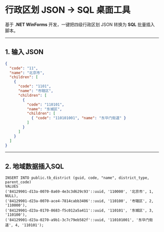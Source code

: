 # 行政区划 JSON → SQL 桌面工具

基于 **.NET WinForms** 开发，一键把四级行政区划 JSON 转换为 **SQL** 批量插入脚本。

---

## 1. 输入 JSON

```json
{
  "code": "11",
  "name": "北京市",
  "children": [
    {
      "code": "1101",
      "name": "市辖区",
      "children": [
        {
          "code": "110101",
          "name": "东城区",
          "children": [
            { "code": "110101001", "name": "东华门街道" }
          ]
        }
      ]
    }
  ]
}
```
---
## 2. 地域数据插入SQL

```
INSERT INTO public.tb_district (guid, code, "name", district_type, parent_code)
VALUES
('84129901-d13a-0070-8a69-4e3c3d629c93'::uuid, '110000', '北京市', 1, NULL),
('84129901-d23a-0070-ace4-7814cabb3406'::uuid, '110100', '市辖区', 2, '110000'),
('84129901-d23a-0170-8683-f5c012a5a411'::uuid, '110101', '东城区', 3, '110100'),
('84129901-d23a-0270-a9b1-3c7c79eb582f'::uuid, '110101001', '东华门街道', 4, '110101');
